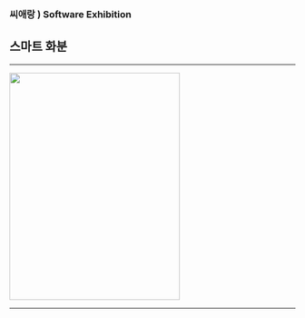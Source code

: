### 씨애랑 ) Software Exhibition 
## 스마트 화분

------------

<img src = smart_po_1.jpg height=400 width=300>

------------
